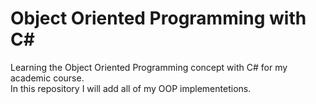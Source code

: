 # Object Oriented Programming with C#
Learning the Object Oriented Programming concept with C# for my academic course.    
In this repository I will add all of my OOP implementetions.
